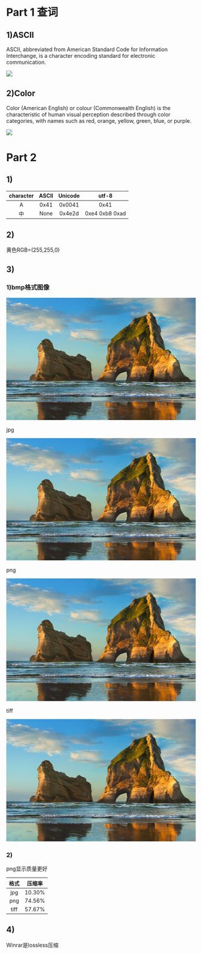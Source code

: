 # Part 1 查词
## 1)ASCII
ASCII, abbreviated from American Standard Code for Information Interchange, is a character encoding standard for electronic communication.

![](https://upload.wikimedia.org/wikipedia/commons/c/cf/USASCII_code_chart.png)
## 2)Color
Color (American English) or colour (Commonwealth English) is the characteristic of human visual perception described through color categories, with names such as red, orange, yellow, green, blue, or purple.

![](https://upload.wikimedia.org/wikipedia/commons/2/21/64_365_Color_Macro_%285498808099%29.jpg)
# Part 2
## 1)
|character|ASCII|Unicode|utf-8|
|:--:|:--:|:--:|:--:|
|A|0x41|0x0041|0x41|
|中|None|0x4e2d|0xe4 0xb8 0xad|
## 2)
黄色RGB=(255,255,0)
## 3)
### 1)bmp格式图像

![](images/imgb.bmp)

jpg

![](images/imgj.jpg)

png

![](images/imgp.png)

tiff

![](images/imgt.tif)

### 2)
png显示质量更好

|格式|压缩率|
|:---:|:---:|
|jpg|10.30%|
|png|74.56%|
|tiff|57.67%|
## 4)
Winrar是lossless压缩

